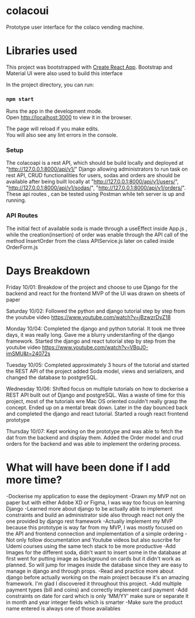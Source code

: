 # colacoui

Prototype user interface for the colaco vending machine.

# Libraries used
This project was bootstrapped with [Create React App](https://github.com/facebook/create-react-app).
Bootstrap and Material UI were also used to build this interface

In the project directory, you can run:

### `npm start`

Runs the app in the development mode.\
Open [http://localhost:3000](http://localhost:3000) to view it in the browser.

The page will reload if you make edits.\
You will also see any lint errors in the console.

### Setup 
The colacoapi is a rest API, which should be build locally and deployed at "http://127.0.0.1:8000/api/v1/"
Django allowing administrators to run task on rest API, CRUD functionalities for users, sodas and orders are
should be available after being built locally at "http://127.0.0.1:8000/api/v1/users/", 
"http://127.0.0.1:8000/api/v1/sodas/", "http://127.0.0.1:8000/api/v1/orders/". These api routes , can be tested
using Postman while teh server is up and running.

### API Routes 

The initial fect of available soda is made through a useEffect inside App.js , while the creation(insertion) of
order was enable through the API call of the method InsertOrder from the class APIService.js later on called inside OrderForm.js


# Days Breakdown

Friday 10/01: Breakdow of the project and choose to use Django for the backend and react for the frontend
              MVP of the UI was drawn on sheets of paper

Saturday 10/02: Followed the python and django tutorial step by step from the youtube video
                https://www.youtube.com/watch?v=jBzwzrDvZ18

Monday 10/04: Completed the django and python tutorial. It took me three days, it was really long. Gave me a 
              blurry understanfing of the django framework.
              Started the django and react tutorial step by step from the youtube video 
              https://www.youtube.com/watch?v=VBqJ0-imSMU&t=24072s

Tuesday 10/05: Completed approximately 3 hours of the tutorial and started the REST API of the project 
               added Soda model, views and serializers, and changed the database to postgreSQL.

Wednesday 10/06: Shifted focus on multiple tutorials on how to dockerise a REST API built out of Django and
                 postgreSQL. Was a waste of time for this project, most of the tutorials wre Mac OS oriented 
                 couldn't really grasp the concept. Ended up on a mental break down. Later in the day bounced 
                 back and completed the django and react tutorial. Started a rough react frontend prototype

Thursday 10/07: Kept working on the prototype and was able to fetch the dat from the backend and display them.
                Added the Order model and crud orders for the backend and was able to implement the ordering process.

# What will have been done if I add more time?

-Dockerise my application to ease the deployment
-Drawn my MVP not on paper but with either Adobe XD or Figma, I was way too focus on learning Django
-Learned more about django to be actually able to implement constraints and build an administrator side
also through react not only the one provided by django rest framework
-Actually implement my MVP because this prototype is way far from my MVP, I was mostly focused on the API and 
frontend connection and implementation of a simple ordering
-Not only follow documentation and Youtube videos but also suscribe for Udemi courses using the same tech stack 
to be more productive
-Add Images for the different soda, didn't want to insert some in the database at first went for putting
image as background on cards but it didn't work as planned. So will jump for images inside the database
since they are easy to manage in django and through props.
-Read and practice more about django before actually working on the main project because it's an amazing framework. I'm glad I discovered it throughout this project.
-Add multiple payment types (bill and coins) and correctly implement card payment
-Add constraints on date for card which is only 'MM/YY' make sure or separate it in month and year integer fields 
which is smarter
-Make sure the product name entered is always one of those availables

